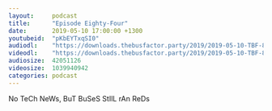 ```yaml
---
layout:     podcast
title:      "Episode Eighty-Four"
date:       2019-05-10 17:00:00 +1300
youtubeid:  "pKbEYTxqSI0"
audiodl:    "https://downloads.thebusfactor.party/2019/2019-05-10-TBF-84.mp3"
videodl:    "https://downloads.thebusfactor.party/2019/2019-05-10-TBF-84.mp4"
audiosize:  42051126
videosize:  1039940942
categories: podcast
---
```

No TeCh NeWs, BuT BuSeS StIlL rAn ReDs
